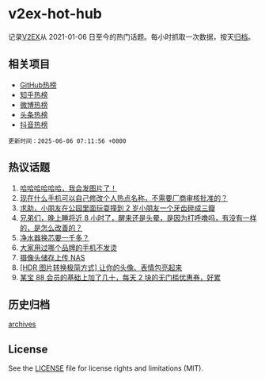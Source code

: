# v2ex-hot-hub

 记录[V2EX](https://www.v2ex.com/)从 2021-01-06 日至今的热门话题。每小时抓取一次数据，按天[归档](archives)。
 
 ## 相关项目

- [GitHub热榜](https://github.com/lonnyzhang423/github-hot-hub)
- [知乎热榜](https://github.com/lonnyzhang423/zhihu-hot-hub)
- [微博热榜](https://github.com/lonnyzhang423/weibo-hot-hub)
- [头条热榜](https://github.com/lonnyzhang423/toutiao-hot-hub)
- [抖音热榜](https://github.com/lonnyzhang423/douyin-hot-hub)


 `更新时间：2025-06-06 07:11:56 +0800`

## 热议话题

1. [哈哈哈哈哈哈，我会发图片了！](https://www.v2ex.com/t/1136498)
1. [现在什么手机可以自己修改个人热点名称，不需要厂商审核批准的？](https://www.v2ex.com/t/1136532)
1. [求助，小朋友在公园里面玩耍撞到 2 岁小朋友一个牙齿碎成三瓣](https://www.v2ex.com/t/1136566)
1. [兄弟们，晚上睡将近 8 小时了，醒来还是头晕，是因为打呼噜吗，有没有一样的，是怎么改善的？](https://www.v2ex.com/t/1136430)
1. [净水器换芯要一千多？](https://www.v2ex.com/t/1136476)
1. [大家用过哪个品牌的手机不发烫](https://www.v2ex.com/t/1136445)
1. [摄像头储存上传 NAS](https://www.v2ex.com/t/1136481)
1. [[HDR 图片转换极简方式] 让你的头像、表情包亮起来](https://www.v2ex.com/t/1136577)
1. [某宝 88 会员的基础上加了几十，每天 2 块的无门槛优惠券，好累](https://www.v2ex.com/t/1136483)

## 历史归档

[archives](archives)

## License

See the [LICENSE](LICENSE) file for license rights and limitations (MIT).
